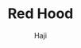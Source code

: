 --- 
slug: "red-hood"
title: "Red Hood"
publishdate: "2018-12-25"
src: "https://365manga.net/manga/red-hood"
author: "Haji"
image: "https://data.365manga.net/images/thumbnails/32670-red-hood.jpg"
tags: ["Action","Comedy","Fantasy","Mature","Romance","Smut","Yaoi"]
chapters: ["Chapter 4 ","Chapter 3 ","Chapter 2 ","Chapter 1"]
chapterlinks: ["https://365manga.net/red-hood/chapter-4.html","https://365manga.net/red-hood/chapter-3.html","https://365manga.net/red-hood/chapter-2.html","https://365manga.net/red-hood/chapter-1.html"]
description: "Gold, a witch hunter, who had been mistaken as the witch’s servant for the red hood he wears is attacked by wolves. Realizing that they are also targeting the witch, Gold calms down the werewolf, Fen, apologizing for the misunderstanding. Teaming up to kill the witch, Gold kisses Fen, by doing so he is able to absorb his healing ability. Fen is furious , but it is a journey where they live a life to conquer together. If Gold gets injured, all he needs to do is take body fluids from Fen.
Werewolf x Hyperbolic Little Red Riding Hood.
The way of the witch killing journey is ─ ─ !?"
---